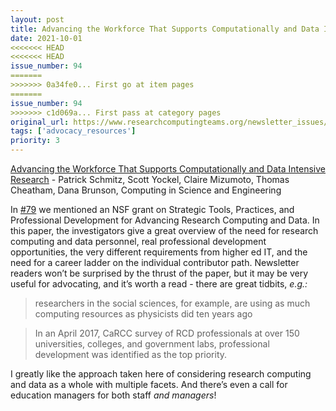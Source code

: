```yaml
---
layout: post
title: Advancing the Workforce That Supports Computationally and Data Intensive Research - Patrick Schmitz, Scott Yockel, Claire Mizumoto, Thomas Cheatham, Dana Brunson, Computing in Science and Engineering
date: 2021-10-01
<<<<<<< HEAD
<<<<<<< HEAD
issue_number: 94
=======
>>>>>>> 0a34fe0... First go at item pages
=======
issue_number: 94
>>>>>>> c1d069a... First pass at category pages
original_url: https://www.researchcomputingteams.org/newsletter_issues/0094
tags: ['advocacy_resources']
priority: 3
---
```


<!-- markdownlint-disable MD033 -->
<!-- markdownlint-disable MD041 -->
<!-- markdownlint-disable MD049 -->

[Advancing the Workforce That Supports Computationally and Data Intensive Research](https://ieeexplore.ieee.org/document/9492830) - Patrick Schmitz, Scott Yockel, Claire Mizumoto, Thomas Cheatham, Dana Brunson, Computing in Science and Engineering

In [#79](https://www.researchcomputingteams.org/newsletter_issues/0079) we mentioned an NSF grant on Strategic Tools, Practices, and Professional Development for Advancing Research Computing and Data.  In this paper, the investigators give a great overview of the need for research computing and data personnel, real professional development opportunities, the very different requirements from higher ed IT, and the need for a career ladder on the individual contributor path.  Newsletter readers won’t be surprised by the thrust of the paper, but it may be very useful for advocating, and it’s worth a read - there are great tidbits, *e.g.:*

> researchers in the social sciences, for example, are using as much computing resources as physicists did ten years ago

> In an April 2017, CaRCC survey of RCD professionals at over 150 universities, colleges, and
> government labs, professional development was identified as the top priority.

I greatly like the approach taken here of considering research computing and data as a whole with multiple facets.  And there’s even a call for education managers for both staff *and managers*!
